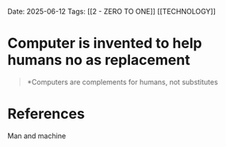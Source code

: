 Date: 2025-06-12
Tags: [[2 - ZERO TO ONE]] [[TECHNOLOGY]] 

# Computer is invented to help humans no as replacement

>*Computers are complements for humans, not substitutes 
# References 
 Man and machine
